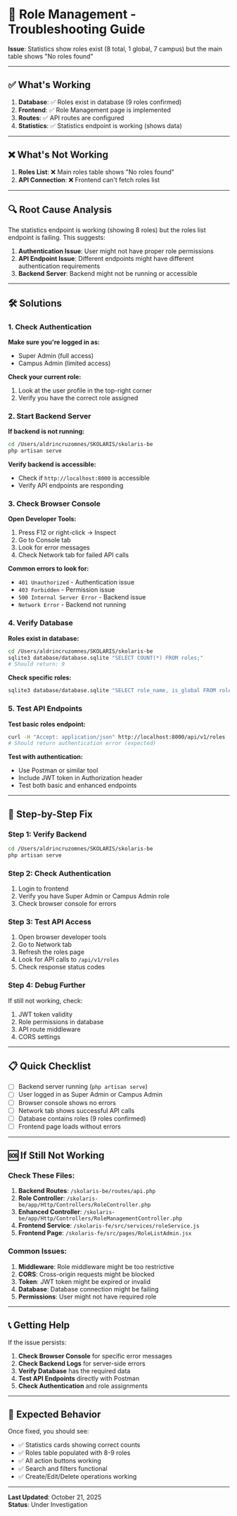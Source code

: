 # 🔧 Role Management - Troubleshooting Guide

**Issue**: Statistics show roles exist (8 total, 1 global, 7 campus) but the main table shows "No roles found"

---

## ✅ What's Working

1. **Database**: ✅ Roles exist in database (9 roles confirmed)
2. **Frontend**: ✅ Role Management page is implemented
3. **Routes**: ✅ API routes are configured
4. **Statistics**: ✅ Statistics endpoint is working (shows data)

---

## ❌ What's Not Working

1. **Roles List**: ❌ Main roles table shows "No roles found"
2. **API Connection**: ❌ Frontend can't fetch roles list

---

## 🔍 Root Cause Analysis

The statistics endpoint is working (showing 8 roles) but the roles list endpoint is failing. This suggests:

1. **Authentication Issue**: User might not have proper role permissions
2. **API Endpoint Issue**: Different endpoints might have different authentication requirements
3. **Backend Server**: Backend might not be running or accessible

---

## 🛠️ Solutions

### 1. Check Authentication

**Make sure you're logged in as:**

- Super Admin (full access)
- Campus Admin (limited access)

**Check your current role:**

1. Look at the user profile in the top-right corner
2. Verify you have the correct role assigned

### 2. Start Backend Server

**If backend is not running:**

```bash
cd /Users/aldrincruzomnes/SKOLARIS/skolaris-be
php artisan serve
```

**Verify backend is accessible:**

- Check if `http://localhost:8000` is accessible
- Verify API endpoints are responding

### 3. Check Browser Console

**Open Developer Tools:**

1. Press F12 or right-click → Inspect
2. Go to Console tab
3. Look for error messages
4. Check Network tab for failed API calls

**Common errors to look for:**

- `401 Unauthorized` - Authentication issue
- `403 Forbidden` - Permission issue
- `500 Internal Server Error` - Backend issue
- `Network Error` - Backend not running

### 4. Verify Database

**Roles exist in database:**

```bash
cd /Users/aldrincruzomnes/SKOLARIS/skolaris-be
sqlite3 database/database.sqlite "SELECT COUNT(*) FROM roles;"
# Should return: 9
```

**Check specific roles:**

```bash
sqlite3 database/database.sqlite "SELECT role_name, is_global FROM roles;"
```

### 5. Test API Endpoints

**Test basic roles endpoint:**

```bash
curl -H "Accept: application/json" http://localhost:8000/api/v1/roles
# Should return authentication error (expected)
```

**Test with authentication:**

- Use Postman or similar tool
- Include JWT token in Authorization header
- Test both basic and enhanced endpoints

---

## 🔄 Step-by-Step Fix

### Step 1: Verify Backend

```bash
cd /Users/aldrincruzomnes/SKOLARIS/skolaris-be
php artisan serve
```

### Step 2: Check Authentication

1. Login to frontend
2. Verify you have Super Admin or Campus Admin role
3. Check browser console for errors

### Step 3: Test API Access

1. Open browser developer tools
2. Go to Network tab
3. Refresh the roles page
4. Look for API calls to `/api/v1/roles`
5. Check response status codes

### Step 4: Debug Further

If still not working, check:

1. JWT token validity
2. Role permissions in database
3. API route middleware
4. CORS settings

---

## 📋 Quick Checklist

- [ ] Backend server running (`php artisan serve`)
- [ ] User logged in as Super Admin or Campus Admin
- [ ] Browser console shows no errors
- [ ] Network tab shows successful API calls
- [ ] Database contains roles (9 roles confirmed)
- [ ] Frontend page loads without errors

---

## 🆘 If Still Not Working

### Check These Files:

1. **Backend Routes**: `/skolaris-be/routes/api.php`
2. **Role Controller**: `/skolaris-be/app/Http/Controllers/RoleController.php`
3. **Enhanced Controller**: `/skolaris-be/app/Http/Controllers/RoleManagementController.php`
4. **Frontend Service**: `/skolaris-fe/src/services/roleService.js`
5. **Frontend Page**: `/skolaris-fe/src/pages/RoleListAdmin.jsx`

### Common Issues:

1. **Middleware**: Role middleware might be too restrictive
2. **CORS**: Cross-origin requests might be blocked
3. **Token**: JWT token might be expired or invalid
4. **Database**: Database connection might be failing
5. **Permissions**: User might not have required role

---

## 📞 Getting Help

If the issue persists:

1. **Check Browser Console** for specific error messages
2. **Check Backend Logs** for server-side errors
3. **Verify Database** has the required data
4. **Test API Endpoints** directly with Postman
5. **Check Authentication** and role assignments

---

## 🎯 Expected Behavior

Once fixed, you should see:

- ✅ Statistics cards showing correct counts
- ✅ Roles table populated with 8-9 roles
- ✅ All action buttons working
- ✅ Search and filters functional
- ✅ Create/Edit/Delete operations working

---

**Last Updated**: October 21, 2025  
**Status**: Under Investigation
